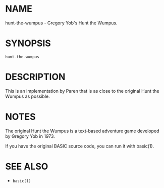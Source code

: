 # NAME
hunt-the-wumpus - Gregory Yob's Hunt the Wumpus.

# SYNOPSIS

    hunt-the-wumpus

# DESCRIPTION
This is an implementation by Paren that is as close to the original Hunt the Wumpus as possible.

# NOTES
The original Hunt the Wumpus is a text-based adventure game developed by Gregory Yob in 1973.

If you have the original BASIC source code, you can run it with basic(1).

# SEE ALSO
- `basic(1)`
